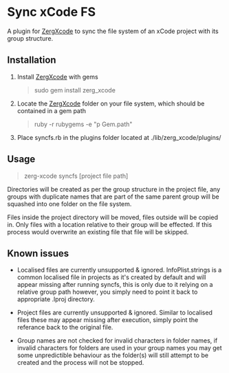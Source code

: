 Sync xCode FS
=============

A plugin for [ZergXcode](https://github.com/ddribin/zerg_xcode) to sync the file system of an xCode project with its group structure.

Installation
---------------------
1.  Install [ZergXcode](https://github.com/ddribin/zerg_xcode) with gems

	>sudo gem install zerg_xcode

2.  Locate the [ZergXcode](https://github.com/ddribin/zerg_xcode) folder on your file system, which should be contained in a gem path

    >ruby -r rubygems -e "p Gem.path"

3.  Place syncfs.rb in the plugins folder located at ./lib/zerg_xcode/plugins/

Usage
---------------------
>zerg-xcode syncfs [project file path]

Directories will be created as per the group structure in the project file, any groups with duplicate names that are part of the same parent group will be squashed into one folder on the file system. 

Files inside the project directory will be moved, files outside will be copied in. Only files with a location relative to their group will be effected. If this process would overwrite an existing file that file will be skipped. 

Known issues
---------------------
-   Localised files are currently unsupported & ignored. InfoPlist.strings is a common localised file in projects as it's created by default and will appear missing after running syncfs, this is only due to it relying on a relative group path however, you simply need to point it back to appropriate .lproj directory.

-	Project files are currently unsupported & ignored. Similar to localised files these may appear missing after execution, simply point the referance back to the original file. 

-   Group names are not checked for invalid characters in folder names, if invalid characters for folders are used in your group names you may get some unpredictible behaviour as the folder(s) will still attempt to be created and the process will not be stopped.